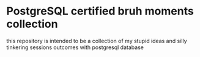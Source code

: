 # PostgreSQL certified bruh moments collection
this repository is intended to be a collection of my stupid ideas and silly tinkering sessions outcomes with postgresql database